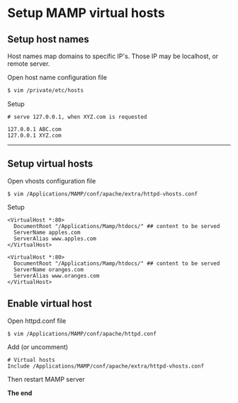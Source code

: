 # Setup MAMP virtual hosts

## Setup host names

Host names map domains to specific IP's. Those IP may be localhost, or remote server.

Open host name configuration file

```bash
$ vim /private/etc/hosts
```

Setup

```
# serve 127.0.0.1, when XYZ.com is requested

127.0.0.1 ABC.com
127.0.0.1 XYZ.com
```

***

## Setup virtual hosts

Open vhosts configuration file

```shell
$ vim /Applications/MAMP/conf/apache/extra/httpd-vhosts.conf
```

Setup

```
<VirtualHost *:80>
  DocumentRoot "/Applications/Mamp/htdocs/" ## content to be served
  ServerName apples.com
  ServerAlias www.apples.com
</VirtualHost>

<VirtualHost *:80>
  DocumentRoot "/Applications/Mamp/htdocs/" ## content to be served
  ServerName oranges.com
  ServerAlias www.oranges.com
</VirtualHost>
```

## Enable virtual host

Open httpd.conf file

```
$ vim /Applications/MAMP/conf/apache/httpd.conf
```

Add (or uncomment)

```
# Virtual hosts
Include /Applications/MAMP/conf/apache/extra/httpd-vhosts.conf
```

Then restart MAMP server

**The end**
